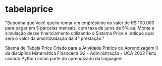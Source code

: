 # tabelaprice

"Suponha que você queira tomar um empréstimo no valor de R$ 100.000 para pagar em 5 parcelas mensais,
com taxa de juros de 5% aa. Monte a simulação desse financiamento utilizando o Sistema Price
e indique qual será o valor da amortizadação da 4ª prestação."

Sitema de Tabela Price
Criado para a Atividade Prática de Aprendizagem II da disciplina Matemática Financeira
G2 - Administração - UCA 2022
Feito usando Python como parte do aprendizado da linguagem
